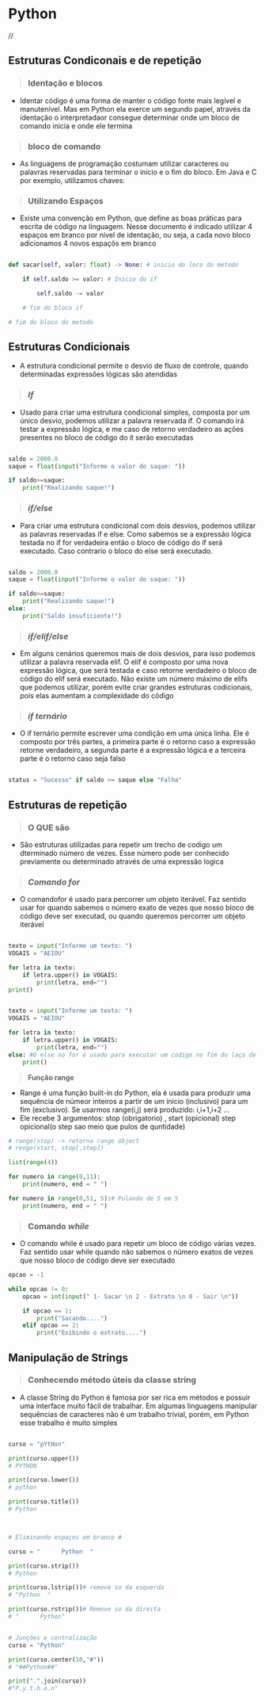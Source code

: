 # Python

//


## Estruturas Condiconais e de repetição

> ### Identação e blocos
- Identar código é uma forma de manter o código fonte mais legível e manutenível. Mas em Python ela exerce um segundo papel, através da identação o interpretadaor consegue determinar onde um bloco de comando inicia e onde ele termina

> ### bloco de comando
- As linguagens de programação costumam utilizar caracteres ou palavras reservadas para terminar o início e o fim do bloco. Em Java e C por exemplo, utilizamos chaves:

> ### Utilizando Espaços
- Existe uma convenção em Python, que define as boas práticas para escrita de código na linguagem. Nesse documento é indicado utilizar 4 espaços em branco por nível de identação, ou seja, a cada novo bloco adicionamos 4 novos espaçõs em branco
```python

def sacar(self, valor: float) -> None: # inicio do loco do metodo

    if self.saldo >= valor: # Inicio do if

        self.saldo -= valor

    # fim do bloco if

# fim do bloco do metodo    

```

## Estruturas Condicionais
- A estrutura condicional permite o desvio de fluxo de controle, quando determinadas expressões lógicas são atendidas

> ### *If*
- Usado para criar uma estrutura condicional simples, composta por um único desvio, podemos utilizar a palavra reservada if. O comando irá testar a expressão lógica, e me caso de retorno verdadeiro as ações presentes no bloco de código do it serão executadas 
```python

saldo = 2000.0
saque = float(input("Informe o valor do saque: "))

if saldo>=saque: 
    print("Realizando saque!")

```

> ### *if/else*
- Para criar uma estrutura condicional com dois desvios, podemos utilizar as palavras reservadas if e else. Como sabemos se a expressão lógica testada no if for verdadeira então o bloco de código do if será executado. Caso contrario o bloco do else será executado.
```python

saldo = 2000.0
saque = float(input("Informe o valor do saque: "))

if saldo>=saque: 
    print("Realizando saque!")
else:
    print("Saldo insuficiente!")

```

> ### *if/elif/else*
- Em alguns cenários queremos mais de dois desvios, para isso podemos utilizar a palavra reservada elif. O elif é composto por uma nova expressão lógica, que será testada e caso retorne verdadeiro o bloco de código do elif será executado. Não existe um número máximo de elifs que podemos utilizar, porém evite criar grandes estruturas codicionais, pois elas aumentam a complexidade do código


> ### *if ternário*
- O if ternário permite escrever uma condição em uma única linha. Ele é composto por três partes, a primeira parte é o retorno caso a expressão retorne verdadeiro, a segunda parte é a expressão lógica e a terceira parte é o retorno caso seja falso

```python

status = "Sucesso" if saldo >= saque else "Falha"

```

## Estruturas de repetição

> ### O QUE são
- São estruturas utilizadas para repetir um trecho de codigo um dterminado número de vezes. Esse número pode ser conhecido previamente ou determinado através de uma expressão logica

> ### *Comando for*
- O comandofor é usado para percorrer um objeto iterável. Faz sentido usar for quando sabemos o número exato de vezes que nosso bloco de código deve ser executad, ou quando queremos percorrer um objeto iterável

```python

texto = input("Informe um texto: ")
VOGAIS = "AEIOU"

for letra in texto:
    if letra.upper() in VOGAIS:
        print(letra, end="")
print()

```
```python

texto = input("Informe um texto: ")
VOGAIS = "AEIOU"

for letra in texto:
    if letra.upper() in VOGAIS:
        print(letra, end="")
else: #O else no for é usado para executar um codigo no fim do laço de repetição
    print()

```
> **Função range**
- Range é uma função built-in do Python, ela é usada para produzir uma sequência de númeor inteiros a partir de um ínicio (inclusivo) para um fim (exclusivo). Se usarmos range(i,j) será produzido:  i,i+1,i+2 ...
- Ele recebe 3 argumentos: stop (obrigatorio) , start (opicional) step opicional(o step sao meio que pulos de quntidade)
```python
# range(stop) -> retorna range object
# renge(start, stop[,step])

list(range(4))

for numero in range(0,11):
    print(numero, end = " ")

for numero in range(0,51, 5):# Pulando de 5 em 5
    print(numero, end = " ")


```
> ### Comando *while*
- O comando while é usado para repetir um bloco de código várias vezes. Faz sentido usar while quando não sabemos o número exatos de vezes que nosso bloco de código deve ser executado
```python
opcao = -1

while opcao != 0:
    opcao = int(input(" 1- Sacar \n 2 - Extrato \n 0 - Sair \n"))

    if opcao == 1: 
        print("Sacando....")
    elif opcao == 2:
        print("Exibindo o extrato....")

```

## Manipulação de Strings

> ### Conhecendo método úteis da classe string

- A classe String do Python é famosa por ser rica em métodos e possuir uma interface muito fácil de trabalhar. Em algumas linguagens manipular sequências de caracteres não é um trabalho trivial, porém, em Python esse trabalho é muito simples 
```python

curso = "pYtHon"

print(curso.upper())
# PYTHON

print(curso.lower())
# python

print(curso.title())
# Python



# Eliminando espaços em branco #

curso = "      Python  "

print(curso.strip())
# Python

print(curso.lstrip())# remove so da esquerda
# "Python  "

print(curso.rstrip())# Remove so da direita
# "      Python"


# Junções e centralização
curso = "Python"

print(curso.center(10,"#"))
# "##Python##"

print(".".join(curso))
#"P.y.t.h.o.n"
```